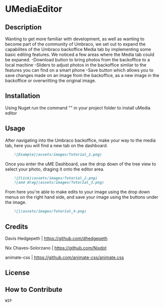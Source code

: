 # UMediaEditor

## Description

Wanting to get more familiar with development, as well as wanting to become part of the community of Umbraco, we set out to expand the capabilites of the Umbraco backoffice Media tab by implementing some basic editing features.
We noticed a few areas where the Media tab could be expaned.
-Download button to bring photos from the backoffice to a local machine
-Sliders to adjust photos in the backoffice simliar to the features you can find on a smart phone
-Save button which allows you to save changes made on an image from the backoffice, as a new image in the backoffice or overwritting the original image.

## Installation

Using Nuget run the command "" in your project folder to install uMedia editor 

## Usage

After navigating into the Umbraco backoffice, make your way to the media tab, here you will find a new tab on the dashboard.
```md
    ![Example](assets/images/Tutorial_1.png)
```
Once you enter the uME Dashboard, use the drop down of the tree view to select your photo, draging it onto the editor area.
```md
    ![Click](assets/images/Tutorial_2.png)
    ![and drag](assets/images/Tutorial_3.png)
```
From here you're able to make edits to your image using the drop down menus on the right hand side, and save your image using the buttons under the image.
```md
    ![](assets/images/Tutorial_4.png)
```

## Credits

Davis Hedgepeth | https://github.com/dhedgepeth

Nix Chaves-Solorzano | https://github.com/Nixdot

animate-css | https://github.com/animate-css/animate.css

## License



## How to Contribute

    WIP
